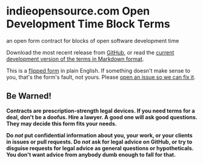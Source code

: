 # indieopensource.com Open Development Time Block Terms

an open form contract for blocks of open software development time

Download the most recent release from [GitHub](https://github.com/indieopensource/open-dev-time-block/releases), or read the [current development version of the terms in Markdown format](https://github.com/indieopensource/open-dev-time-block/blob/master/terms.md).

This is a [flipped form](https://flippedform.com) in plain English.  If something doesn't make sense to you, that's the form's fault, not yours.  Please [open an issue so we can fix it](https://github.com/indieopensource/open-dev-time-block/issues/new).

## Be Warned!

**Contracts are prescription-strength legal devices.  If you need terms for a deal, don't be a doofus.  Hire a lawyer.  A good one will ask good questions.  They may decide this form fits your needs.**

**Do _not_ put confidential information about you, your work, or your clients in issues or pull requests.  Do _not_ ask for legal advice on GitHub, or try to disguise requests for legal advice as general questions or hypotheticals.  You don't want advice from anybody dumb enough to fall for that.**
